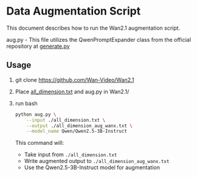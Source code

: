 # Data Augmentation Script

This document describes how to run the Wan2.1 augmentation script.


aug.py - This file utilizes the QwenPromptExpander class from the official repository at [generate.py](https://github.com/Wan-Video/Wan2.1/blob/main/generate.py)

## Usage

1. git clone https://github.com/Wan-Video/Wan2.1
2. Place [all_dimension.txt](https://github.com/Vchitect/VBench/blob/master/prompts/all_dimension.txt) and aug.py in Wan2.1/
3. run bash
    ```bash
    python aug.py \
        --input ./all_dimension.txt \
        --output ./all_dimension_aug_wanx.txt \
        --model_name Qwen/Qwen2.5-3B-Instruct
    ```

    This command will:
    - Take input from `./all_dimension.txt`
    - Write augmented output to `./all_dimension_aug_wanx.txt`
    - Use the Qwen2.5-3B-Instruct model for augmentation